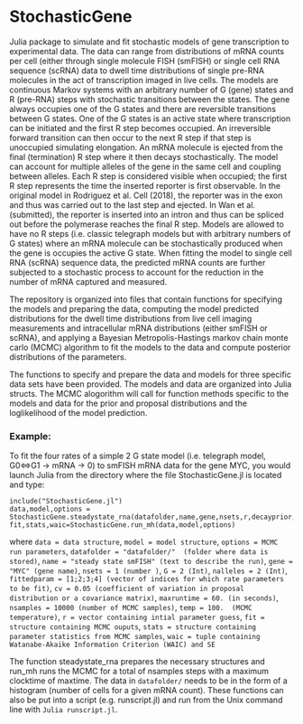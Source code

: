 # StochasticGene

Julia package to simulate and fit stochastic models of gene transcription to experimental data. The data can range from distributions of mRNA counts per cell (either through single molecule FISH (smFISH) or single cell RNA sequence (scRNA) data to dwell time distributions of single pre-RNA molecules in the act of transcription imaged in live cells. The models are continuous Markov systems with an arbitrary number of G (gene) states and R (pre-RNA) steps with stochastic transitions between the states. The gene always occupies one of the G states and there are reversible transitions between G states.  One of the G states is an active state where transcription can be initiated and the first R step becomes occupied. An irreversible forward transition can then occur to the next R step if that step is unoccupied simulating elongation. An mRNA molecule is ejected from the final (termination) R step where it then decays stochastically. The model can account for multiple alleles of the gene in the same cell and coupling between alleles. Each R step is considered visible when occupied; the first R step represents the time the inserted reporter is first observable. In the original model in Rodriguez et al. Cell (2018), the reporter was in the exon and thus was carried out to the last step and ejected. In Wan et al. (submitted), the reporter is inserted into an intron and thus can be spliced out before the polymerase reaches the final R step. Models are allowed to have no R steps (i.e. classic telegraph models but with arbitrary numbers of G states) where an mRNA molecule can be stochastically produced when the gene is occupies the active G state.  When fitting the model to single cell RNA (scRNA) sequence data, the predicted mRNA counts are further subjected to a stochastic process to account for the reduction in the number of mRNA captured and measured.

The repository is organized into files that contain functions for specifying the models and preparing the data, computing the model predicted distributions for the dwell time distributions from live cell imaging measurements and intracellular mRNA distributions (either smFISH or scRNA), and applying a Bayesian Metropolis-Hastings markov chain monte carlo (MCMC) algorithm to fit the models to the data and compute posterior distributions of the parameters.

The functions to specify and prepare the data and models for three specific data sets have been provided. The models and data are organized into Julia structs. The MCMC alogorithm will call for function methods specific to the models and data for the prior and proposal distributions and the loglikelihood of the model prediction.

### Example:
To fit the four rates of a simple 2 G state model (i.e. telegraph model, G0<=>G1 -> mRNA -> 0) to smFISH mRNA data for the gene MYC,
you would launch Julia from the directory where the file StochasticGene.jl is located and type:

```
include("StochasticGene.jl")
data,model,options = StochasticGene.steadystate_rna(datafolder,name,gene,nsets,r,decayprior,G,nalleles,fittedparam,cv,maxtime,nsamples,temp)
fit,stats,waic=StochasticGene.run_mh(data,model,options)
```

where
`data = data structure`,
`model = model structure`,
`options = MCMC run parameters`,
`datafolder = "datafolder/"  (folder where data is stored)`,
`name = "steady state smFISH" (text to describe the run)`,
`gene = "MYC" (gene name)`,
`nsets = 1 (number )`,
`G = 2 (Int)`,
`nalleles = 2 (Int)`,
`fittedparam = [1;2;3;4] (vector of indices for which rate parameters to be fit)`, 
`cv = 0.05 (coefficient of variation in proposal distribution or a covariance matrix)`,
`maxruntime = 60. (in seconds)`,
`nsamples = 10000 (number of MCMC samples)`,
`temp = 100.  (MCMC temperature)`,
`r = vector containing intial parameter guess`,
`fit = structure containing MCMC ouputs`,
`stats = structure containing parameter statistics from MCMC samples`,
`waic = tuple containing Watanabe-Akaike Information Criterion (WAIC) and SE`

The function steadystate_rna prepares the necessary structures and run_mh runs the MCMC for a total of nsamples steps with a maximum clocktime of maxtime.
The data in `datafolder/` needs to be in the form of a histogram (number of cells for a given mRNA count).  These functions can also be put into a script (e.g. runscript.jl) and run from the Unix command line with `Julia runscript.jl`.
